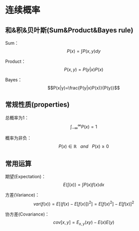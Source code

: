 # 连续概率

## 和&积&贝叶斯\(Sum&Product&Bayes rule\)

Sum： $$P(x) = \int P(x,y)dy$$ 

Product： $$P(x,y) = P(y|x)P(x)$$ 

Bayes： $$P(x|y)=\frac{P(y|x)P(x)}{P(y)}$$ 

## 常规性质\(properties\)

总概率为1： $$\int_{-\infty}^{\infty} P(x) = 1$$ 

概率为非负： $$P(x) \in \mathbb{R}  \ \ \ and \ \ \ P(x) \geq 0 $$ 

## 常用运算

期望\(Expectation\)： $$E(\int (x)) = \int P(x)f(x)dx$$ 

方差\(Variance\)： $$var(f(x)) = E[(f(x)-E[f(x)])^2] = E[f(x)^2]-E[f(x)]^2$$ 

协方差\(Covariance\)： $$cov[x,y] = E_{x,y}(xy) - E(x)E(y)$$ 

